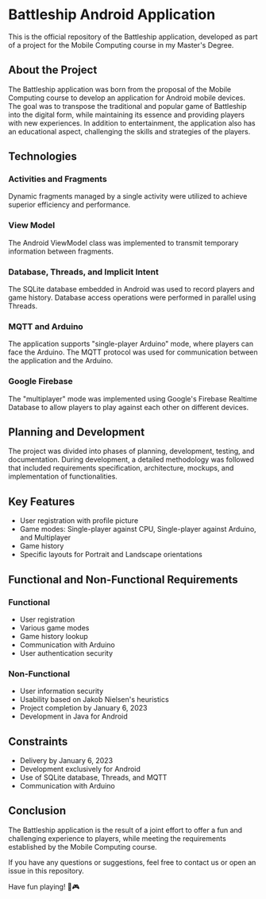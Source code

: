 # Battleship Android Application

This is the official repository of the Battleship application, developed as part of a project for the Mobile Computing course in my Master's Degree.

## About the Project

The Battleship application was born from the proposal of the Mobile Computing course to develop an application for Android mobile devices. The goal was to transpose the traditional and popular game of Battleship into the digital form, while maintaining its essence and providing players with new experiences. In addition to entertainment, the application also has an educational aspect, challenging the skills and strategies of the players.

## Technologies

### Activities and Fragments

Dynamic fragments managed by a single activity were utilized to achieve superior efficiency and performance.

### View Model

The Android ViewModel class was implemented to transmit temporary information between fragments.

### Database, Threads, and Implicit Intent

The SQLite database embedded in Android was used to record players and game history. Database access operations were performed in parallel using Threads.

### MQTT and Arduino

The application supports "single-player Arduino" mode, where players can face the Arduino. The MQTT protocol was used for communication between the application and the Arduino.

### Google Firebase

The "multiplayer" mode was implemented using Google's Firebase Realtime Database to allow players to play against each other on different devices.

## Planning and Development

The project was divided into phases of planning, development, testing, and documentation. During development, a detailed methodology was followed that included requirements specification, architecture, mockups, and implementation of functionalities.

## Key Features

- User registration with profile picture
- Game modes: Single-player against CPU, Single-player against Arduino, and Multiplayer
- Game history
- Specific layouts for Portrait and Landscape orientations

## Functional and Non-Functional Requirements

### Functional

- User registration
- Various game modes
- Game history lookup
- Communication with Arduino
- User authentication security

### Non-Functional

- User information security
- Usability based on Jakob Nielsen's heuristics
- Project completion by January 6, 2023
- Development in Java for Android

## Constraints

- Delivery by January 6, 2023
- Development exclusively for Android
- Use of SQLite database, Threads, and MQTT
- Communication with Arduino

## Conclusion

The Battleship application is the result of a joint effort to offer a fun and challenging experience to players, while meeting the requirements established by the Mobile Computing course.

If you have any questions or suggestions, feel free to contact us or open an issue in this repository.

Have fun playing! 🚢🎮
